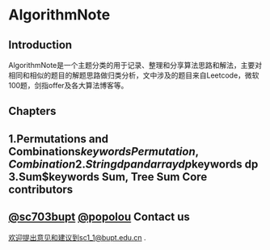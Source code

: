 AlgorithmNote
=============
Introduction
------------
AlgorithmNote是一个主题分类的用于记录、整理和分享算法思路和解法，主要对相同和相似的题目的解题思路做归类分析，文中涉及的题目来自Leetcode，微软100题，剑指offer及各大算法博客等。

Chapters
------------
1.Permutations and Combinations$keywords Permutation, Combination  
2.String dp and array dp$keywords dp    
3.Sum$keywords Sum, Tree Sum
Core contributors
------------
[@sc703bupt](https://github.com/sc703bupt)
[@popolou](https://github.com/popolou)
Contact us
------------
欢迎提出意见和建议到sc1_1@bupt.edu.cn .

